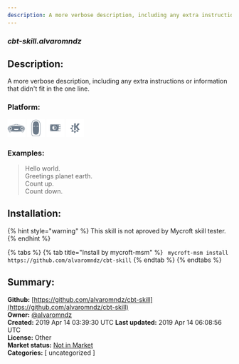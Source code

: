 ```yaml
---
description: A more verbose description, including any extra instructions or
---
```


### _cbt-skill.alvaromndz_  
## Description:  
A more verbose description, including any extra instructions or
information that didn't fit in the one line.  
  
### Platform:  
 ![Mark I](../.gitbook/assets/mark-1-icon.png)  ![Mark II](../.gitbook/assets/mark-2-icon.png)  ![Picroft](../.gitbook/assets/picroft-icon.png)  ![plasmoid](../.gitbook/assets/kde.png)   
### Examples:  
> Hello world.  
> Greetings planet earth.  
> Count up.  
> Count down.  
  
## Installation:  
{% hint style="warning" %}
This skill is not aproved by Mycroft skill tester.
{% endhint %}
    
{% tabs %}
{% tab title="Install by mycroft-msm" %}
``` mycroft-msm install https://github.com/alvaromndz/cbt-skill```
{% endtab %}
  {% endtabs %}
    
## Summary:  
**Github:** [https://github.com/alvaromndz/cbt-skill](https://github.com/alvaromndz/cbt-skill)  
**Owner:** [@alvaromndz](https://github.com/alvaromndz)  
**Created:** 2019 Apr 14 03:39:30 UTC  **Last updated:** 2019 Apr 14 06:08:56 UTC  
**License:** Other  
**Market status:** [Not in Market](https://market.mycroft.ai/skill/)  
**Categories:** [ uncategorized ]   
